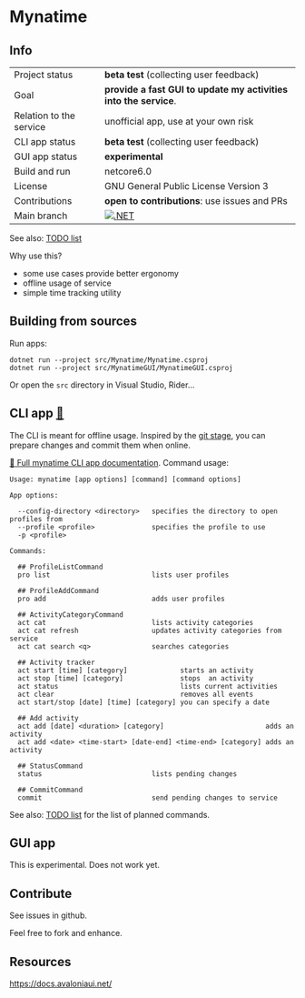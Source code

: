 
Mynatime
====================

Info
-------------

|||
|--|--|
| Project status          | **beta test** (collecting user feedback)                          |
| Goal                    | **provide a fast GUI to update my activities into the service**.  |
| Relation to the service | unofficial app, use at your own risk                              |
| CLI app status          | **beta test** (collecting user feedback)                          |
| GUI app status          | **experimental**                                                  |
| Build and run           | netcore6.0                                                        |
| License                 | GNU General Public License Version 3                              |
| Contributions           | **open to contributions**: use issues and PRs                     |
| Main branch             | [![.NET](https://github.com/sandrock/mynatime/actions/workflows/dotnet.yml/badge.svg)](https://github.com/sandrock/mynatime/actions/workflows/dotnet.yml) |

See also: [TODO list](TODO.md)

Why use this?

- some use cases provide better ergonomy
- offline usage of service
- simple time tracking utility


Building from sources
-------------

Run apps:

```
dotnet run --project src/Mynatime/Mynatime.csproj
dotnet run --project src/MynatimeGUI/MynatimeGUI.csproj
```

Or open the `src` directory in Visual Studio, Rider...


CLI app [📖](help/AppCLI.0Index.en.md)
-------------

The CLI is meant for offline usage. Inspired by the [git stage](https://git-scm.com/book/en/v2/Git-Basics-Recording-Changes-to-the-Repository), you can prepare changes and commit them when online. 

[📖 Full mynatime CLI app documentation](help/AppCLI.0Index.en.md). Command usage:

```
Usage: mynatime [app options] [command] [command options]

App options:

  --config-directory <directory>   specifies the directory to open profiles from
  --profile <profile>              specifies the profile to use
  -p <profile>

Commands:

  ## ProfileListCommand
  pro list                         lists user profiles

  ## ProfileAddCommand
  pro add                          adds user profiles

  ## ActivityCategoryCommand
  act cat                          lists activity categories
  act cat refresh                  updates activity categories from service
  act cat search <q>               searches categories

  ## Activity tracker
  act start [time] [category]             starts an activity
  act stop [time] [category]              stops  an activity
  act status                              lists current activities
  act clear                               removes all events
  act start/stop [date] [time] [category] you can specify a date

  ## Add activity
  act add [date] <duration> [category]                         adds an activity
  act add <date> <time-start> [date-end] <time-end> [category] adds an activity

  ## StatusCommand
  status                           lists pending changes

  ## CommitCommand
  commit                           send pending changes to service
```

See also: [TODO list](TODO.md) for the list of planned commands. 


GUI app
-------------

This is experimental. Does not work yet. 


Contribute
-------------

See issues in github.

Feel free to fork and enhance.


Resources
-------------

https://docs.avaloniaui.net/  


